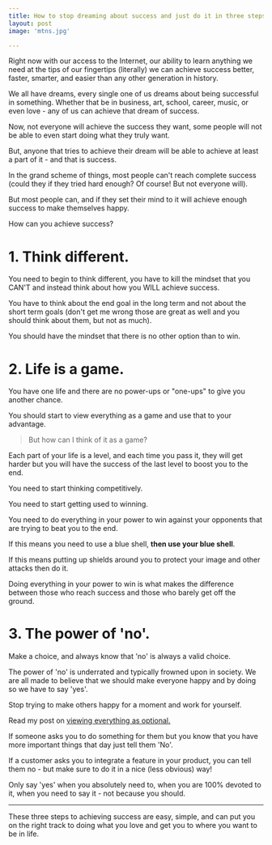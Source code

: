 ```yaml
---
title: How to stop dreaming about success and just do it in three steps.
layout: post
image: 'mtns.jpg'

---
```


Right now with our access to the Internet, our ability to learn anything we need at the tips of our fingertips (literally) we can achieve success better, faster, smarter, and easier than any other generation in history.

We all have dreams, every single one of us dreams about being successful in something. Whether that be in business, art, school, career, music, or even love - any of us can achieve that dream of success.

Now, not everyone will achieve the success they want, some people will not be able to even start doing what they truly want.

But, anyone that tries to achieve their dream will be able to achieve at least a part of it - and that is success.

In the grand scheme of things, most people can't reach complete success (could they if they tried hard enough? Of course! But not everyone will).

But most people can, and if they set their mind to it will achieve enough success to make themselves happy.

How can you achieve success?

# **1. Think different.**

You need to begin to think different, you have to kill the mindset that you CAN'T and instead think about how you WILL achieve success.

You have to think about the end goal in the long term and not about the short term goals (don't get me wrong those are great as well and you should think about them, but not as much).

You should have the mindset that there is no other option than to win.

# **2. Life is a game.**

You have one life and there are no power-ups or "one-ups" to give you another chance.

You should start to view everything as a game and use that to your advantage.

> But how can I think of it as a game?

Each part of your life is a level, and each time you pass it, they will get harder but you will have the success of the last level to boost you to the end.

You need to start thinking competitively.

You need to start getting used to winning.

You need to do everything in your power to win against your opponents that are trying to beat you to the end.

If this means you need to use a blue shell, **then use your blue shell**.

If this means putting up shields around you to protect your image and other attacks then do it.

Doing everything in your power to win is what makes the difference between those who reach success and those who barely get off the ground.

# **3. The power of 'no'.**

Make a choice, and always know that 'no' is always a valid choice.

The power of 'no' is underrated and typically frowned upon in society. We are all made to believe that we should make everyone happy and by doing so we have to say 'yes'.

Stop trying to make others happy for a moment and work for yourself.

Read my post on [viewing everything as optional.](http://macleodsawyer.com/2015/05/16/view-everything-as-optional/)

If someone asks you to do something for them but you know that you have more important things that day just tell them 'No'.

If a customer asks you to integrate a feature in your product, you can tell them no - but make sure to do it in a nice (less obvious) way!

Only say 'yes' when you absolutely need to, when you are 100% devoted to it, when you need to say it - not because you should.

---

These three steps to achieving success are easy, simple, and can  put you on the right track to doing what you love and get you to where you want to be in life.
